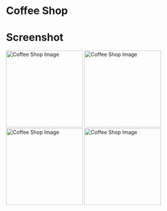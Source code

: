 # Coffee Shop

# Screenshot

<div>
  <img src="https://github.com/user-attachments/assets/904d77b1-78f1-41b5-ab43-f6c1e6934bd8" width="210" alt="Coffee Shop Image">
  <img src="https://github.com/user-attachments/assets/7dd2f990-ee7f-4f17-a626-b9ef1cf19a52" width="210" alt="Coffee Shop Image">
  <img src="https://github.com/user-attachments/assets/7595290a-7b03-4962-9291-9c10039a0f92" width="210" alt="Coffee Shop Image">
  <img src="https://github.com/user-attachments/assets/7ade6963-ef29-434e-b9ed-559ffaf7b376" width="210" alt="Coffee Shop Image">
</div>

